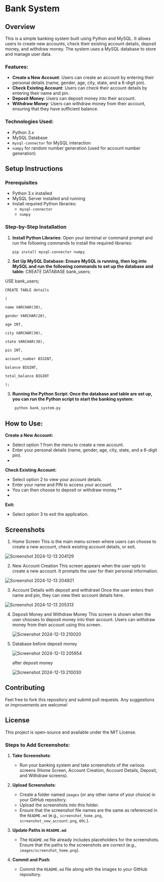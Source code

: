 # Bank System

## Overview

This is a simple banking system built using Python and MySQL. It allows users to create new accounts, check their existing account details, deposit money, and withdraw money. The system uses a MySQL database to store and manage user data.

### Features:
- **Create a New Account**: Users can create an account by entering their personal details (name, gender, age, city, state, and a 6-digit pin).
- **Check Existing Account**: Users can check their account details by entering their name and pin.
- **Deposit Money**: Users can deposit money into their account.
- **Withdraw Money**: Users can withdraw money from their account, ensuring that they have sufficient balance.

### Technologies Used:
- Python 3.x
- MySQL Database
- `mysql-connector` for MySQL interaction
- `numpy` for random number generation (used for account number generation)

## Setup Instructions

### Prerequisites
- Python 3.x installed
- MySQL Server installed and running
- Install required Python libraries:
  - `mysql-connector`
  - `numpy`

### Step-by-Step Installation

1. **Install Python Libraries**:
   Open your terminal or command prompt and run the following commands to install the required libraries:

   ```bash
   pip install mysql-connector numpy
2. **Set Up MySQL Database: Ensure MySQL is running, then log into MySQL and run the following commands to set up the database and table:**
     CREATE DATABASE bank_users;

  USE bank_users;


    CREATE TABLE details 
  
    (
  
    name VARCHAR(30),
    
    gender VARCHAR(20),
    
    age INT,
    
    city VARCHAR(30),
    
    state VARCHAR(30),
    
    pin INT,
    
    account_number BIGINT,
    
    balance BIGINT,
    
    total_balance BIGINT
    
    );

3. **Running the Python Script: Once the database and table are set up, you can run the Python script to start the banking system:**
   
   ```bash
    python bank_system.py

## How to Use:
**Create a New Account:**

- Select option 1 from the menu to create a new account.
- Enter your personal details (name, gender, age, city, state, and a 6-digit pin).
- 
**Check Existing Account:**

- Select option 2 to view your account details.
- Enter your name and PIN to access your account.
- You can then choose to deposit or withdraw money.**
- 
**Exit:**

- Select option 3 to exit the application.

## Screenshots
1. Home Screen
   This is the main menu screen where users can choose to create a new account, check existing account details, or exit.


![Screenshot 2024-12-13 204129](https://github.com/user-attachments/assets/79b6b209-e8a9-4f3c-90aa-73fc8f2cb9ae)


2. New Account Creation
    This screen appears when the user opts to create a new account. It prompts the user for their personal information.


![Screenshot 2024-12-13 204921](https://github.com/user-attachments/assets/f67b0dd1-7e3a-497b-b2de-5555d7ad35ec)


3. Account Details with deposit and withdrawl
  Once the user enters their name and pin, they can view their account details here.

![Screenshot 2024-12-13 205313](https://github.com/user-attachments/assets/06efc85d-1c30-4a64-8eee-6e665721265a)


4. Deposit Money and Withdraw Money
   This screen is shown when the user chooses to deposit money into their account.
   Users can withdraw money from their account using this screen.

   ![Screenshot 2024-12-13 210020](https://github.com/user-attachments/assets/cc8c9244-d263-469c-abfd-8ba876c793cb)

5. Database
    before deposit money
   
    ![Screenshot 2024-12-13 205954](https://github.com/user-attachments/assets/427c2daa-bba0-45f0-be69-77199de98b3d)

   after deposit money

   ![Screenshot 2024-12-13 210030](https://github.com/user-attachments/assets/37fb30b5-2166-40ab-a2ff-ff45a6920bbb)

## Contributing
Feel free to fork this repository and submit pull requests. Any suggestions or improvements are welcome!
   


## License
This project is open-source and available under the MIT License.

  
### Steps to Add Screenshots:

1. **Take Screenshots**:
 
   - Run your banking system and take screenshots of the various screens (Home Screen, Account Creation, Account Details, Deposit, and Withdraw screens).

3. **Upload Screenshots**:
 
   - Create a folder named `images` (or any other name of your choice) in your GitHub repository.
   - Upload the screenshots into this folder. 
   - Ensure that the screenshot file names are the same as referenced in the `README.md` (e.g., `screenshot_home.png`, `screenshot_new_account.png`, etc.).

5. **Update Paths in `README.md`**:
 
   - The `README.md` file already includes placeholders for the screenshots. Ensure that the paths to the screenshots are correct (e.g., `images/screenshot_home.png`).

7. **Commit and Push**:
 
   - Commit the `README.md` file along with the images to your GitHub repository.










   

